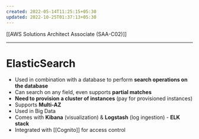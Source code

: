 ```yaml
---
created: 2022-05-14T11:25:15+05:30
updated: 2022-10-25T01:37:13+05:30
---
```

[[AWS Solutions Architect Associate (SAA-C02)]]

---
# ElasticSearch
- Used in combination with a database to perform **search operations on the database**
- Can search on any field, even supports **partial matches**
- **Need to provision a cluster of instances** (pay for provisioned instances)
- Supports **Multi-AZ**
- Used in Big Data
- Comes with **Kibana** (visualization) & **Logstash** (log ingestion) - **ELK stack**
- Integrated with [[Cognito]] for access control